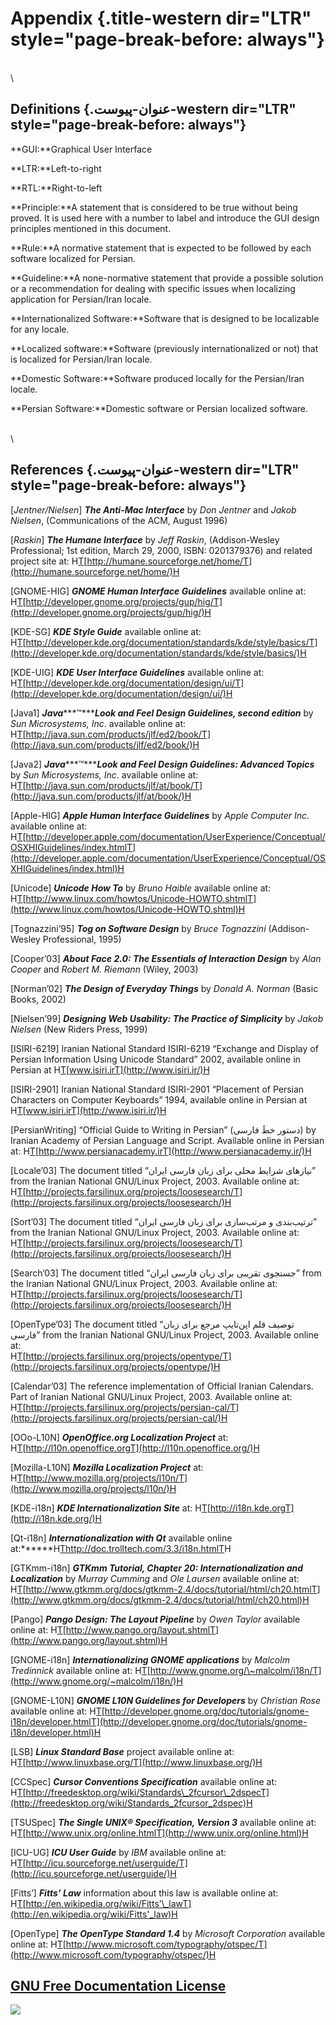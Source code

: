 
Appendix {.title-western dir="LTR" style="page-break-before: always"}
========

\
\

Definitions {.عنوان-پیوست-western dir="LTR" style="page-break-before: always"}
-----------

**GUI:**Graphical User Interface

**LTR:**Left-to-right

**RTL:**Right-to-left

**Principle:**A statement that is considered to be true without being proved. It is used here with a number to label and introduce the GUI design principles mentioned in this document.

**Rule:**A normative statement that is expected to be followed by each software localized for Persian.

**Guideline:**A none-normative statement that provide a possible solution or a recommendation for dealing with specific issues when localizing application for Persian/Iran locale.

**Internationalized Software:**Software that is designed to be localizable for any locale.

**Localized software:**Software (previously internationalized or not) that is localized for Persian/Iran locale.

**Domestic Software:**Software produced locally for the Persian/Iran locale.

**Persian Software:**Domestic software or Persian localized software.

\
\

References {.عنوان-پیوست-western dir="LTR" style="page-break-before: always"}
----------

[*Jentner/Nielsen*] ***The Anti-Mac Interface*** by *Don Jentner* and *Jakob Nielsen*, (Communications of the ACM, August 1996)

[*Raskin*] ***The Humane Interface*** by *Jeff Raskin*, (Addison-Wesley Professional; 1st edition, March 29, 2000, ISBN: 0201379376) and related project site at: H[T](http://humane.sourceforge.net/home/)[http://humane.sourceforge.net/home/T](http://humane.sourceforge.net/home/)H

[GNOME-HIG] ***GNOME Human Interface Guidelines*** available online at: H[T](http://developer.gnome.org/projects/gup/hig/)[http://developer.gnome.org/projects/gup/hig/T](http://developer.gnome.org/projects/gup/hig/)H

[KDE-SG] ***KDE Style Guide*** available online at: H[T](http://developer.kde.org/documentation/standards/kde/style/basics/)[http://developer.kde.org/documentation/standards/kde/style/basics/T](http://developer.kde.org/documentation/standards/kde/style/basics/)H

[KDE-UIG] ***KDE User Interface Guidelines*** available online at: H[T](http://developer.kde.org/documentation/design/ui/)[http://developer.kde.org/documentation/design/ui/T](http://developer.kde.org/documentation/design/ui/)H

[Java1] ***Java******™******Look and Feel Design Guidelines, second edition*** by *Sun Microsystems, Inc*. available online at: H[T](http://java.sun.com/products/jlf/ed2/book/)[http://java.sun.com/products/jlf/ed2/book/T](http://java.sun.com/products/jlf/ed2/book/)H

[Java2] ***Java******™******Look and Feel Design Guidelines: Advanced Topics*** by *Sun Microsystems, Inc.* available online at: H[T](http://java.sun.com/products/jlf/at/book/)[http://java.sun.com/products/jlf/at/book/T](http://java.sun.com/products/jlf/at/book/)H

[Apple-HIG] ***Apple Human Interface Guidelines*** by *Apple Computer Inc.* available online at: H[T](http://developer.apple.com/documentation/UserExperience/Conceptual/OSXHIGuidelines/index.html)[http://developer.apple.com/documentation/UserExperience/Conceptual/OSXHIGuidelines/index.htmlT](http://developer.apple.com/documentation/UserExperience/Conceptual/OSXHIGuidelines/index.html)H

[Unicode] ***Unicode How To*** by *Bruno Haible* available online at: H[T](http://www.linux.com/howtos/Unicode-HOWTO.shtml)[http://www.linux.com/howtos/Unicode-HOWTO.shtmlT](http://www.linux.com/howtos/Unicode-HOWTO.shtml)H

[Tognazzini’95] ***Tog on Software Design*** by *Bruce Tognazzini* (Addison-Wesley Professional, 1995)

[Cooper’03] ***About Face 2.0: The Essentials of Interaction Design*** by *Alan Cooper* and *Robert M. Riemann* (Wiley, 2003)

[Norman’02] ***The Design of Everyday Things*** by *Donald A. Norman* (Basic Books, 2002)

[Nielsen’99] ***Designing Web Usability: The Practice of Simplicity*** by *Jakob Nielsen* (New Riders Press, 1999)

[ISIRI-6219] Iranian National Standard ISIRI-6219 “Exchange and Display of Persian Information Using Unicode Standard” 2002, available online in Persian at H[T](http://www.isiri.ir/)[www.isiri.irT](http://www.isiri.ir/)H

[ISIRI-2901] Iranian National Standard ISIRI-2901 “Placement of Persian Characters on Computer Keyboards” 1994, available online in Persian at H[T](http://www.isiri.ir/)[www.isiri.irT](http://www.isiri.ir/)H

[PersianWriting] “Official Guide to Writing in Persian” (دستور خطَ فارسی) by Iranian Academy of Persian Language and Script. Available online in Persian at: H[T](http://www.persianacademy.ir/)[http://www.persianacademy.irT](http://www.persianacademy.ir/)H

[Locale’03] The document titled “نیازهای شرایط محلی برای زبان فارسی ایران” from the Iranian National GNU/Linux Project, 2003. Available online at: H[T](http://projects.farsilinux.org/projects/loosesearch/)[http://projects.farsilinux.org/projects/loosesearch/T](http://projects.farsilinux.org/projects/loosesearch/)H

[Sort’03] The document titled “ترتیب‌بندی و مرتب‌سازی برای زبان فارسی ایران” from the Iranian National GNU/Linux Project, 2003. Available online at: H[T](http://projects.farsilinux.org/projects/loosesearch/)[http://projects.farsilinux.org/projects/loosesearch/T](http://projects.farsilinux.org/projects/loosesearch/)H

[Search’03] The document titled “جستجوی تقریبی برای زبان فارسی ایران” from the Iranian National GNU/Linux Project, 2003. Available online at: H[T](http://projects.farsilinux.org/projects/loosesearch/)[http://projects.farsilinux.org/projects/loosesearch/T](http://projects.farsilinux.org/projects/loosesearch/)H

[OpenType’03] The document titled “توصیف قلم اپن‌تایپ مرجع برای زبان فارسی” from the Iranian National GNU/Linux Project, 2003. Available online at: \
H[T](http://projects.farsilinux.org/projects/opentype/)[http://projects.farsilinux.org/projects/opentype/T](http://projects.farsilinux.org/projects/opentype/)H

[Calendar’03] The reference implementation of Official Iranian Calendars. Part of Iranian National GNU/Linux Project, 2003. Available online at: H[T](http://projects.farsilinux.org/projects/persian-cal/)[http://projects.farsilinux.org/projects/persian-cal/T](http://projects.farsilinux.org/projects/persian-cal/)H

[OOo-L10N] ***OpenOffice.org Localization Project*** at: H[T](http://l10n.openoffice.org/)[http://l10n.openoffice.orgT](http://l10n.openoffice.org/)H

[Mozilla-L10N] ***Mozilla Localization Project*** at: H[T](http://www.mozilla.org/projects/l10n/)[http://www.mozilla.org/projects/l10n/T](http://www.mozilla.org/projects/l10n/)H

[KDE-i18n] ***KDE Internationalization Site*** at: H[T](http://i18n.kde.org/)[http://i18n.kde.orgT](http://i18n.kde.org/)H

[Qt-i18n] ***Internationalization with Qt*** available online at:******H[Thttp://doc.trolltech.com/3.3/i18n.htmlT](http://doc.trolltech.com/3.3/i18n.html)H

[GTKmm-i18n] ***GTKmm Tutorial, Chapter 20: Internationalization and Localization*** by *Murray Cumming* and *Ole Laursen* available online at: H[T](http://www.gtkmm.org/docs/gtkmm-2.4/docs/tutorial/html/ch20.html)[http://www.gtkmm.org/docs/gtkmm-2.4/docs/tutorial/html/ch20.htmlT](http://www.gtkmm.org/docs/gtkmm-2.4/docs/tutorial/html/ch20.html)H

[Pango] ***Pango Design: The Layout Pipeline*** by *Owen Taylor* available online at: H[T](http://www.pango.org/layout.shtml)[http://www.pango.org/layout.shtmlT](http://www.pango.org/layout.shtml)H

[GNOME-i18n] ***Internationalizing GNOME applications*** by *Malcolm Tredinnick* available online at: H[T](http://www.gnome.org/~malcolm/i18n/)[http://www.gnome.org/\~malcolm/i18n/T](http://www.gnome.org/~malcolm/i18n/)H

[GNOME-L10N] ***GNOME L10N Guidelines for Developers*** by *Christian Rose* available online at: H[T](http://developer.gnome.org/doc/tutorials/gnome-i18n/developer.html)[http://developer.gnome.org/doc/tutorials/gnome-i18n/developer.htmlT](http://developer.gnome.org/doc/tutorials/gnome-i18n/developer.html)H

[LSB] ***Linux Standard Base*** project available online at: H[T](http://www.linuxbase.org/)[http://www.linuxbase.org/T](http://www.linuxbase.org/)H

[CCSpec] ***Cursor Conventions Specification*** available online at: H[T](http://freedesktop.org/wiki/Standards_2fcursor_2dspec)[http://freedesktop.org/wiki/Standards\_2fcursor\_2dspecT](http://freedesktop.org/wiki/Standards_2fcursor_2dspec)H

[TSUSpec] ***The Single UNIX® Specification, Version 3*** available online at: H[T](http://www.unix.org/online.html)[http://www.unix.org/online.htmlT](http://www.unix.org/online.html)H

[ICU-UG] ***ICU User Guide*** by *IBM* available online at: H[T](http://icu.sourceforge.net/userguide/)[http://icu.sourceforge.net/userguide/T](http://icu.sourceforge.net/userguide/)H

[Fitts’] ***Fitts’ Law*** information about this law is available online at: H[T](http://en.wikipedia.org/wiki/Fitts'_law)[http://en.wikipedia.org/wiki/Fitts’\_lawT](http://en.wikipedia.org/wiki/Fitts'_law)H

[OpenType] ***The OpenType Standard 1.4*** by *Microsoft Corporation* available online at: H[T](http://www.microsoft.com/typography/otspec/)[http://www.microsoft.com/typography/otspec/T](http://www.microsoft.com/typography/otspec/)H

[GNU Free Documentation License](fdl-1.2.txt)
---------------------------------------------

![](PersianHIG-EN-Main45_html_m63a7d47d.png)
